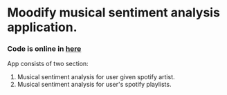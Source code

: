 # Moodify musical sentiment analysis application.
### Code is online in [here](https://moodify-musical-sentiment.herokuapp.com)
App consists of two section:
1. Musical sentiment analysis for user given spotify artist.
2. Musical sentiment analysis for user's spotify playlists. 
